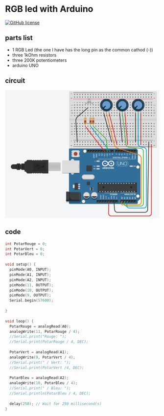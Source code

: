 # RGB led with Arduino

[![GitHub license](https://img.shields.io/github/license/mrouillard/RGB_led_arduino)](https://github.com/mrouillard/RGB_led_arduino/blob/master/LICENSE)

## parts list

* 1 RGB Led (the one I have has the long pin as the common cathod (-))
* three 1kOhm resistors
* three 200K potentiometers
* arduino UNO

## circuit

![Circuit](circuit.png)

## code

```C++
int PotarRouge = 0;
int PotarVert = 0;
int PotarBleu = 0;

void setup() {
  pinMode(A0, INPUT);
  pinMode(A1, INPUT);
  pinMode(A2, INPUT);
  pinMode(11, OUTPUT);
  pinMode(10, OUTPUT);
  pinMode(9, OUTPUT);
  Serial.begin(57600);

}

void loop() {
  PotarRouge = analogRead(A0);
  analogWrite(11, PotarRouge / 4);
  //Serial.print("Rouge: ");
  //Serial.print(PotarRouge / 4, DEC);
  
  PotarVert = analogRead(A1);
  analogWrite(9, PotarVert / 4);
  //Serial.print(" / Vert: ");
  //Serial.print(PotarVert /4, DEC);
  
  PotarBleu = analogRead(A2);
  analogWrite(10, PotarBleu / 4);
  //Serial.print(" / Bleu: ");
  //Serial.println(PotarBleu / 4, DEC);  

  delay(250); // Wait for 250 millisecond(s)
}
```
